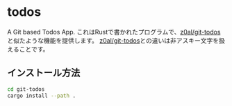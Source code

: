 # todos

A Git based Todos App.
これはRustで書かれたプログラムで、[z0al/git-todos](https://github.com/z0al/git-todos)と似たような機能を提供します。
[z0al/git-todos](https://github.com/z0al/git-todos)との違いは非アスキー文字を扱えることです。

## インストール方法

```sh
cd git-todos
cargo install --path .
```
